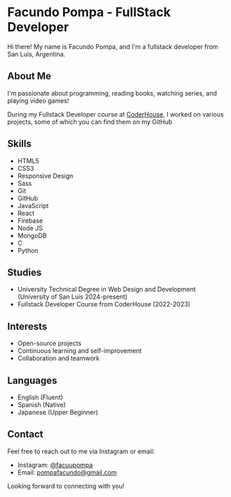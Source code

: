 #   Facundo Pompa - FullStack Developer

Hi there!  My name is Facundo Pompa, and I'm a fullstack developer from San Luis, Argentina.

## About Me

I'm passionate about programming, reading books, watching series, and playing video games!

During my Fullstack Developer course at [CoderHouse](https://www.coderhouse.com/), I worked on various projects, some of which you can find them on my GitHub

## Skills

- HTML5
- CSS3
- Responsive Design
- Sass
- Git
- GitHub
- JavaScript
- React
- Firebase
- Node JS
- MongoDB
- C
- Python

## Studies

- University Technical Degree in Web Design and Development (University of San Luis 2024-present)
- Fullstack Developer Course from CoderHouse (2022-2023)
  


## Interests

- Open-source projects
- Continuous learning and self-improvement
- Collaboration and teamwork


## Languages

- English (Fluent)
- Spanish (Native)
- Japanese (Upper Beginner)

## Contact

Feel free to reach out to me via Instagram or email:

- Instagram: [@facuupompa](https://www.instagram.com/facuupompa)
- Email: [pompafacundo@gmail.com](mailto:pompafacundo4@gmail.com)
 
Looking forward to connecting with you!
